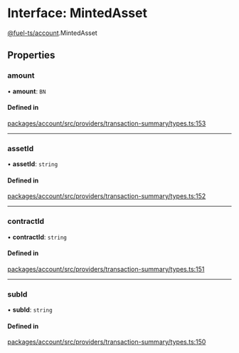 # Interface: MintedAsset

[@fuel-ts/account](/api/Account/index.md).MintedAsset

## Properties

### amount

• **amount**: `BN`

#### Defined in

[packages/account/src/providers/transaction-summary/types.ts:153](https://github.com/FuelLabs/fuels-ts/blob/8c34efed/packages/account/src/providers/transaction-summary/types.ts#L153)

___

### assetId

• **assetId**: `string`

#### Defined in

[packages/account/src/providers/transaction-summary/types.ts:152](https://github.com/FuelLabs/fuels-ts/blob/8c34efed/packages/account/src/providers/transaction-summary/types.ts#L152)

___

### contractId

• **contractId**: `string`

#### Defined in

[packages/account/src/providers/transaction-summary/types.ts:151](https://github.com/FuelLabs/fuels-ts/blob/8c34efed/packages/account/src/providers/transaction-summary/types.ts#L151)

___

### subId

• **subId**: `string`

#### Defined in

[packages/account/src/providers/transaction-summary/types.ts:150](https://github.com/FuelLabs/fuels-ts/blob/8c34efed/packages/account/src/providers/transaction-summary/types.ts#L150)
